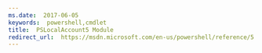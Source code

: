 ```yaml
---
ms.date:  2017-06-05
keywords:  powershell,cmdlet
title:  PSLocalAccount5 Module
redirect_url:  https://msdn.microsoft.com/en-us/powershell/reference/5.1/microsoft.powershell.localaccounts/microsoft.powershell.localaccounts
---
```

